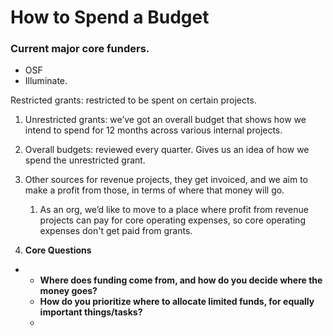 # How to Spend a  Budget

### **Current major core funders.** 

* OSF
* Illuminate. 

Restricted grants: restricted to be spent on certain projects. 

1. Unrestricted grants: we’ve got an overall budget that shows how we intend to spend for 12 months across various internal projects. 
2. Overall budgets: reviewed every quarter. Gives us an idea of how we spend the unrestricted grant. 
3. Other sources for revenue projects, they get invoiced, and we aim to make a profit from those, in terms of where that money will go. 
   1. As an org, we’d like to move to a place where profit from revenue projects can pay for core operating expenses, so core operating expenses don't get paid from grants. 



1. **Core Questions**

* * **Where does funding come from, and how do you decide where the money goes?** 
  * **How do you prioritize where to allocate limited funds, for equally important things/tasks?**
  * 

